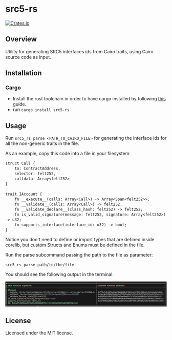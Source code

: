 # src5-rs

[![Crates.io](https://img.shields.io/crates/v/src5-rs.svg)](https://crates.io/crates/src5-rs)

## Overview

Utility for generating SRC5 interfaces ids from Cairo traits, using Cairo source code as input.

## Installation

### Cargo

* Install the rust toolchain in order to have cargo installed by following
  [this](https://www.rust-lang.org/tools/install) guide.
* run `cargo install src5-rs`

## Usage

Run `src5_rs parse <PATH_TO_CAIRO_FILE>` for generating the interface ids for all the non-generic traits in the file.

As an example, copy this code into a file in your filesystem:

```
struct Call {
    to: ContractAddress,
    selector: felt252,
    calldata: Array<felt252>
}

trait IAccount {
    fn __execute__(calls: Array<Call>) -> Array<Span<felt252>>;
    fn __validate__(calls: Array<Call>) -> felt252;
    fn __validate_declare__(class_hash: felt252) -> felt252;
    fn is_valid_signature(message: felt252, signature: Array<felt252>) -> u32;
    fn supports_interface(interface_id: u32) -> bool;
}
```

Notice you don't need to define or import types that are defined inside corelib, but custom Structs and Enums must be defined in the file.

Run the parse subcommand passing the path to the file as parameter:

```
src5_rs parse path/to/the/file
```

You should see the following output in the terminal:

![](images/example.png)

## License

Licensed under the MIT license.
